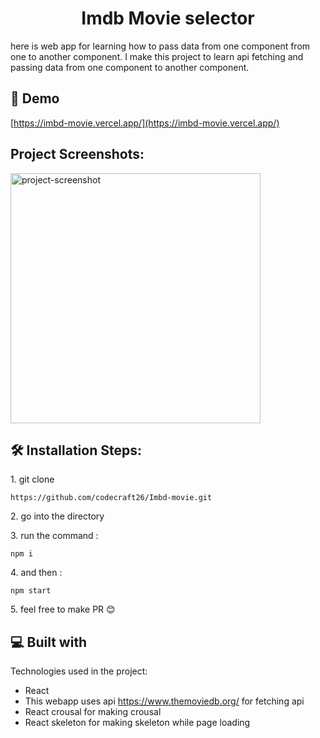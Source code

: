 <h1 align="center" id="title">Imdb Movie selector</h1>

<p id="description">here is web app for learning how to pass data from one component from one to another component. I make this project to learn api fetching and passing data from one component to another component.</p>

<h2>🚀 Demo</h2>

[https://imbd-movie.vercel.app/](https://imbd-movie.vercel.app/)

<h2>Project Screenshots:</h2>

<img src=![home](https://user-images.githubusercontent.com/75511608/221228327-60d3a862-179d-4e7b-8855-ed2f1c596344.png)
 alt="project-screenshot" width="400" height="400/">

<h2>🛠️ Installation Steps:</h2>

<p>1. git clone</p>

```
https://github.com/codecraft26/Imbd-movie.git
```

<p>2. go into the directory</p>

<p>3. run the command :</p>

```
npm i 
```

<p>4. and then :</p>

```
npm start
```

<p>5. feel free to make PR 😊</p>

  
  
<h2>💻 Built with</h2>

Technologies used in the project:

*   React
*   This webapp uses api https://www.themoviedb.org/ for fetching api
*   React crousal for making crousal
*   React skeleton for making skeleton while page loading

